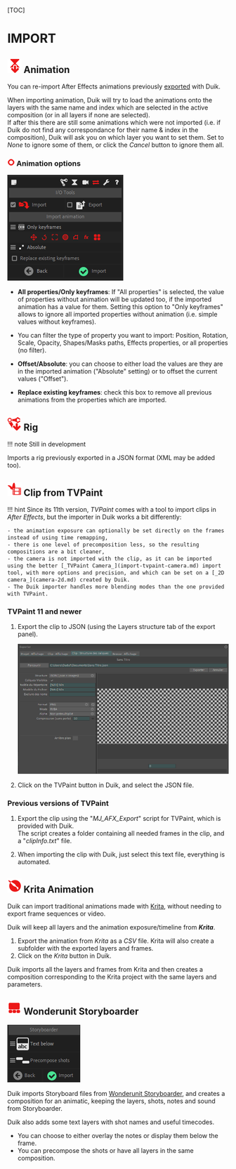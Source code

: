[TOC]
# IMPORT

## ![Import anim Icon](img/duik-icons/importanim-icon-r.png) Animation

You can re-import After Effects animations previously [exported](../Export/#Animation) with Duik.

When importing animation, Duik will try to load the animations onto the layers with the same name and index which are selected in the active composition (or in all layers if none are selected).  
If after this there are still some animations which were not imported (i.e. if Duik do not find any correspondance for their name & index in the composition), Duik will ask you on which layer you want to set them. Set to *None* to ignore some of them, or click the *Cancel* button to ignore them all.

### ![Import anim optn](img/duik-icons/circle-little_r.png) Animation options

![Import Anim optn ](img/duik-screenshots/S-IOTools/Import/ImportAnimation-optn.PNG)

- **All properties/Only keyframes**: If "All properties" is selected, the value of properties without animation will be updated too, if the imported animation has a value for them. Setting this option to "Only keyframes" allows to ignore all imported properties without animation (i.e. simple values without keyframes).

- You can filter the type of property you want to import: Position, Rotation, Scale, Opacity, Shapes/Masks paths, Effects properties, or all properties (no filter).

- **Offset/Absolute**: you can choose to either load the values are they are in the imported animation ("Absolute" setting) or to offset the current values ("Offset").

- **Replace existing keyframes**: check this box to remove all previous animations from the properties which are imported.

## ![Import rig Icon](img/duik-icons/importrig-icon-r.png) Rig

!!! note
    Still in development

Imports a rig previously exported in a JSON format (XML may be added too).

## ![Import tvp Icon](img/duik-icons/importTVP-icon-r.png) Clip from TVPaint

!!! hint
    Since its 11th version, _TVPaint_ comes with a tool to import clips in _After Effects_, but the importer in Duik works a bit differently:

    - the animation exposure can optionally be set directly on the frames instead of using time remapping,  
    - there is one level of precomposition less, so the resulting compositions are a bit cleaner,  
    - the camera is not imported with the clip, as it can be imported using the better [_TVPaint Camera_](import-tvpaint-camera.md) import tool, with more options and precision, and which can be set on a [_2D camera_](camera-2d.md) created by Duik.
    - The Duik importer handles more blending modes than the one provided with TVPaint.

### TVPaint 11 and newer

1. Export the clip to JSON (using the Layers structure tab of the export panel).

    ![TVPaint export panel](img/tvpaint/export-layer-structure.PNG)

2. Click on the TVPaint button in Duik, and select the JSON file.

### Previous versions of TVPaint

1. Export the clip using the "*MJ_AFX_Export*" script for TVPaint, which is provided with Duik.  
The script creates a folder containing all needed frames in the clip, and a "*clipInfo.txt*" file.

2. When importing the clip with Duik, just select this text file, everything is automated.

## ![Import krita Icon](img/duik-icons/krita-icon-r.png) Krita Animation

Duik can import traditional animations made with [Krita](http://krita.org), without needing to export frame sequences or video.

Duik will keep all layers and the animation exposure/timeline from ***Krita***.

1. Export the animation from *Krita* as a *CSV* file. Krita will also create a subfolder with the exported layers and frames.
2. Click on the *Krita* button in Duik.

Duik imports all the layers and frames from Krita and then creates a composition corresponding to the Krita project with the same layers and parameters.

## ![Import storyboard Icon](img/duik-icons/storyboard-icon-r.png) Wonderunit Storyboarder

![Import storyboard ](img/duik-screenshots/S-IOTools/Import/ImportStoryboard-panels.png)

Duik imports Storyboard files from [Wonderunit Storyboarder](https://wonderunit.com/storyboarder/), and creates a composition for an animatic, keeping the layers, shots, notes and sound from Storyboarder.

Duik also adds some text layers with shot names and useful timecodes.

- You can choose to either overlay the notes or display them below the frame.
- You can precompose the shots or have all layers in the same composition.
